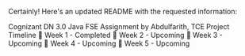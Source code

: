 Certainly! Here's an updated README with the requested information:

Cognizant DN 3.0 Java FSE Assignment by Abdulfarith, TCE
Project Timeline
📅 Week 1 - Completed
📅 Week 2 - Upcoming
📅 Week 3 - Upcoming
📅 Week 4 - Upcoming
📅 Week 5 - Upcoming
